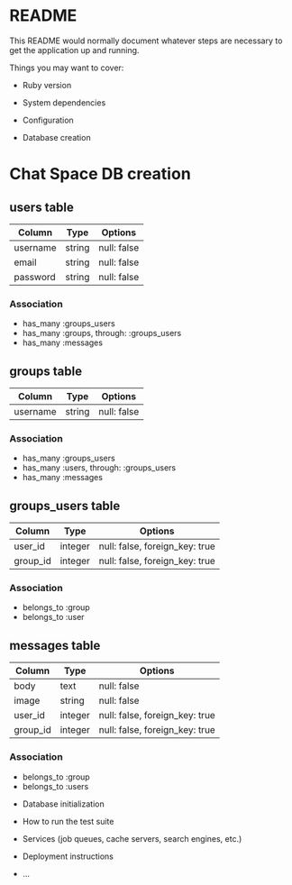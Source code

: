# README

This README would normally document whatever steps are necessary to get the
application up and running.

Things you may want to cover:

* Ruby version

* System dependencies

* Configuration

* Database creation
# Chat Space DB creation
## users table
|Column|Type|Options|
|------|----|-------|
|username|string|null: false|
|email|string|null: false|
|password|string|null: false|
### Association
- has_many :groups_users
- has_many :groups, through: :groups_users
- has_many :messages

## groups table
|Column|Type|Options|
|------|----|-------|
|username|string|null: false|
### Association
- has_many :groups_users
- has_many :users, through: :groups_users
- has_many :messages

## groups_users table
|Column|Type|Options|
|------|----|-------|
|user_id|integer|null: false, foreign_key: true|
|group_id|integer|null: false, foreign_key: true|
### Association
- belongs_to :group
- belongs_to :user

## messages table
|Column|Type|Options|
|------|----|-------|
|body|text|null: false|
|image|string|null: false|
|user_id|integer|null: false, foreign_key: true|
|group_id|integer|null: false, foreign_key: true|
### Association
- belongs_to :group
- belongs_to :users

* Database initialization

* How to run the test suite

* Services (job queues, cache servers, search engines, etc.)

* Deployment instructions

* ...
